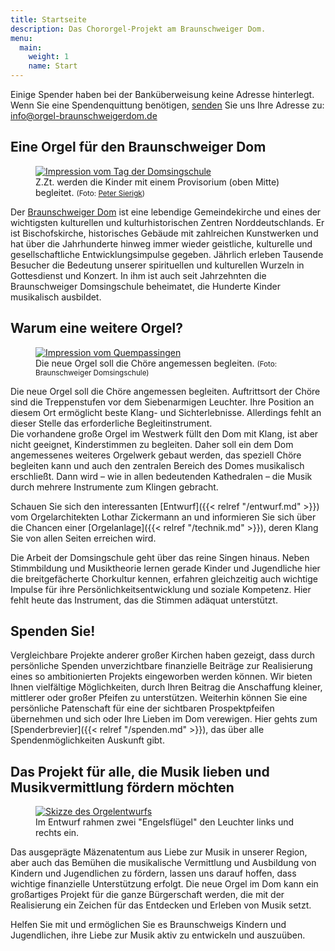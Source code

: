 ```yaml
---
title: Startseite
description: Das Chororgel-Projekt am Braunschweiger Dom.
menu:
  main:
    weight: 1
    name: Start
---
```



<div class="notification">

Einige Spender haben bei der Banküberweisung keine Adresse hinterlegt.
Wenn Sie eine Spendenquittung benötigen, [senden](mailto:info@orgel-braunschweigerdom.de) Sie uns Ihre Adresse zu: 
info@orgel-braunschweigerdom.de

</div>

## Eine Orgel für den Braunschweiger Dom

<figure>
    <a href="/impressions/tag-der-domsingschule.jpg">
        <img src="/impressions/tag-der-domsingschule-600px.jpg"
             alt="Impression vom Tag der Domsingschule">
    </a>
    <figcaption>
        Z.Zt. werden die Kinder mit einem Provisorium (oben Mitte) begleitet.
        <small>(Foto: <a href="https://www.petersierigk.de/">Peter Sierigk</a>)</small>
    </figcaption>
</figure>

Der [Braunschweiger Dom](https://braunschweigerdom.de/) ist eine lebendige Gemeindekirche 
und eines der wichtigsten kulturellen und kulturhistorischen Zentren Norddeutschlands.
Er ist Bischofskirche, historisches Gebäude mit zahlreichen Kunstwerken 
und hat über die Jahrhunderte hinweg immer wieder geistliche, kulturelle 
und gesellschaftliche Entwicklungsimpulse gegeben. 
Jährlich erleben Tausende Besucher die Bedeutung unserer spirituellen und kulturellen Wurzeln 
in Gottesdienst und Konzert.
In ihm ist auch seit Jahrzehnten die Braunschweiger Domsingschule beheimatet, 
die Hunderte Kinder musikalisch ausbildet.


## Warum eine weitere Orgel?

<figure>
    <a href="/impressions/quempas.jpg">
        <img src="/impressions/quempas-600px.jpg" 
             alt="Impression vom Quempassingen">
    </a>
    <figcaption>
         Die neue Orgel soll die Chöre angemessen begleiten.
        <small>(Foto: Braunschweiger Domsingschule)</small>
    </figcaption>
</figure>

Die neue Orgel soll die Chöre angemessen begleiten.
Auftrittsort der Chöre sind die Treppenstufen vor dem Siebenarmigen Leuchter.
Ihre Position an diesem Ort ermöglicht beste Klang- und Sichterlebnisse.
Allerdings fehlt an dieser Stelle das erforderliche Begleitinstrument.  
Die vorhandene große Orgel im Westwerk füllt den Dom mit Klang, ist aber nicht geeignet, 
Kinderstimmen zu begleiten. Daher soll ein dem Dom angemessenes weiteres Orgelwerk gebaut werden, 
das speziell Chöre begleiten kann und auch den zentralen Bereich des Domes musikalisch erschließt. 
Dann wird – wie in allen bedeutenden Kathedralen – 
die Musik durch mehrere Instrumente zum Klingen gebracht.

Schauen Sie sich den interessanten [Entwurf]({{< relref "/entwurf.md" >}}) vom Orgelarchitekten Lothar Zickermann an 
und informieren Sie sich über die Chancen einer [Orgelanlage]({{< relref "/technik.md" >}}), 
deren Klang Sie von allen Seiten erreichen wird.

Die Arbeit der Domsingschule geht über das reine Singen hinaus. 
Neben Stimmbildung und Musiktheorie lernen gerade Kinder und Jugendliche hier 
die breitgefächerte Chorkultur kennen, 
erfahren gleichzeitig auch wichtige Impulse 
für ihre Persönlichkeitsentwicklung und soziale Kompetenz. 
Hier fehlt heute das Instrument, das die Stimmen adäquat unterstützt.

## Spenden Sie!
Vergleichbare Projekte anderer großer Kirchen haben gezeigt, 
dass durch persönliche Spenden unverzichtbare finanzielle Beiträge zur Realisierung 
eines so ambitionierten Projekts eingeworben werden können. 
Wir bieten Ihnen vielfältige Möglichkeiten, durch Ihren Beitrag die Anschaffung
kleiner, mittlerer oder großer Pfeifen zu unterstützen. 
Weiterhin können Sie eine persönliche Patenschaft für eine der sichtbaren Prospektpfeifen übernehmen 
und sich oder Ihre Lieben im Dom verewigen. 
Hier gehts zum [Spenderbrevier]({{< relref "/spenden.md" >}}), 
das über alle Spendenmöglichkeiten Auskunft gibt.

## Das Projekt für alle, die Musik lieben und Musikvermittlung fördern möchten

<figure>
    <a href="/design/sketch-colored.jpg" 
       data-description="Skizze des Orgelentwurfs mit den beiden Zwillingsorgeln rechts und links vom Leuchter.">
        <img src="/design/sketch-colored-600px.jpg" 
             alt="Skizze des Orgelentwurfs">
    </a>
    <figcaption>
        Im Entwurf rahmen zwei "Engelsflügel" den Leuchter links und rechts ein.
    </figcaption>
</figure>

Das ausgeprägte Mäzenatentum aus Liebe zur Musik in unserer Region, 
aber auch das Bemühen die musikalische Vermittlung und Ausbildung 
von Kindern und Jugendlichen zu fördern, lassen uns darauf hoffen, 
dass wichtige finanzielle Unterstützung erfolgt. 
Die neue Orgel im Dom kann ein großartiges Projekt für die ganze Bürgerschaft werden, 
die mit der Realisierung ein Zeichen für das Entdecken und Erleben von Musik setzt. 

Helfen Sie mit und ermöglichen Sie es Braunschweigs Kindern und Jugendlichen, 
ihre Liebe zur Musik aktiv zu entwickeln und auszuüben.
